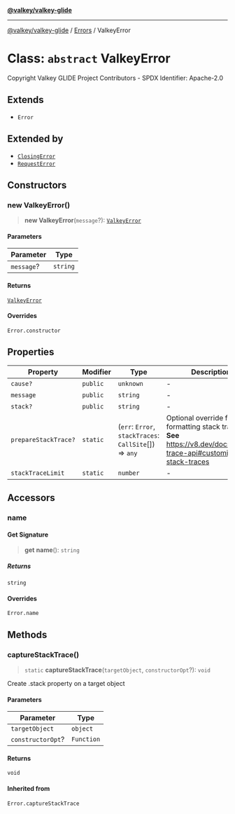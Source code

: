 [**@valkey/valkey-glide**](../../README.md)

***

[@valkey/valkey-glide](../../modules.md) / [Errors](../README.md) / ValkeyError

# Class: `abstract` ValkeyError

Copyright Valkey GLIDE Project Contributors - SPDX Identifier: Apache-2.0

## Extends

- `Error`

## Extended by

- [`ClosingError`](ClosingError.md)
- [`RequestError`](RequestError.md)

## Constructors

### new ValkeyError()

> **new ValkeyError**(`message`?): [`ValkeyError`](ValkeyError.md)

#### Parameters

| Parameter | Type |
| ------ | ------ |
| `message`? | `string` |

#### Returns

[`ValkeyError`](ValkeyError.md)

#### Overrides

`Error.constructor`

## Properties

| Property | Modifier | Type | Description | Overrides | Inherited from |
| ------ | ------ | ------ | ------ | ------ | ------ |
| <a id="cause"></a> `cause?` | `public` | `unknown` | - | - | `Error.cause` |
| <a id="message-1"></a> `message` | `public` | `string` | - | `Error.message` | - |
| <a id="stack"></a> `stack?` | `public` | `string` | - | - | `Error.stack` |
| <a id="preparestacktrace"></a> `prepareStackTrace?` | `static` | (`err`: `Error`, `stackTraces`: `CallSite`[]) => `any` | Optional override for formatting stack traces **See** https://v8.dev/docs/stack-trace-api#customizing-stack-traces | - | `Error.prepareStackTrace` |
| <a id="stacktracelimit"></a> `stackTraceLimit` | `static` | `number` | - | - | `Error.stackTraceLimit` |

## Accessors

### name

#### Get Signature

> **get** **name**(): `string`

##### Returns

`string`

#### Overrides

`Error.name`

## Methods

### captureStackTrace()

> `static` **captureStackTrace**(`targetObject`, `constructorOpt`?): `void`

Create .stack property on a target object

#### Parameters

| Parameter | Type |
| ------ | ------ |
| `targetObject` | `object` |
| `constructorOpt`? | `Function` |

#### Returns

`void`

#### Inherited from

`Error.captureStackTrace`
